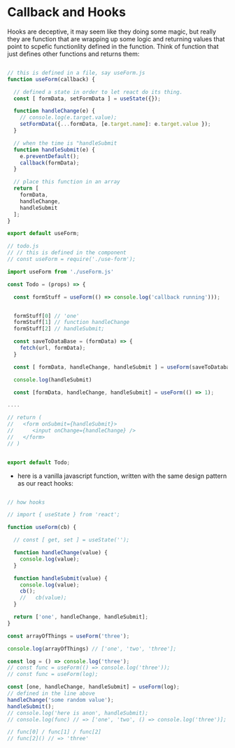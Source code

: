 
# Callback and Hooks

Hooks are deceptive, it may seem like they doing some magic, but really they are function that are wrapping up some logic and returning values that point to scpefic functionlity defined in the function.  Think of function that just defines other functions and returns them:

```js

// this is defined in a file, say useForm.js
function useForm(callback) {

  // defined a state in order to let react do its thing.
  const [ formData, setFormData ] = useState({});

  function handleChange(e) {
    // console.log(e.target.value);
    setFormData({...formData, [e.target.name]: e.target.value });
  }

  // when the time is "handleSubmit
  function handleSubmit(e) {
    e.preventDefault();
    callback(formData);
  }

  // place this function in an array
  return [
    formData,
    handleChange,
    handleSubmit
  ];
}

export default useForm;

// todo.js
// // this is defined in the component
// const useForm = require('./use-form');

import useForm from './useForm.js'

const Todo = (props) => {

  const formStuff = useForm(() => console.log('callback running')));


  formStuff[0] // 'one'
  formStuff[1] // function handleChange
  formStuff[2] // handleSubmit;

  const saveToDataBase = (formData) => {
    fetch(url, formData);
  }

  const [ formData, handleChange, handleSubmit ] = useForm(saveToDatabase, updateToDatabase);

  console.log(handleSubmit)

  const [formData, handleChange, handleSubmit] = useForm(() => 1);

....

// return (
//   <form onSubmit={handleSubmit}>
//      <input onChange={handleChange} />
//   </form>
// )


export default Todo;
```

- here is a vanilla javascript function, written with the same design pattern as our react hooks:
  
```js

// how hooks

// import { useState } from 'react';

function useForm(cb) {

  // const [ get, set ] = useState('');

  function handleChange(value) {
    console.log(value);
  }

  function handleSubmit(value) {
    console.log(value);
    cb();
    //   cb(value);
  }

  return ['one', handleChange, handleSubmit];
}

const arrayOfThings = useForm('three');

console.log(arrayOfThings) // ['one', 'two', 'three'];

const log = () => console.log('three');
// const func = useForm(() => console.log('three'));
// const func = useForm(log);

const [one, handleChange, handleSubmit] = useForm(log);
// defined in the line above
handleChange('some random value');
handleSubmit();
// console.log('here is anon', handleSubmit);
// console.log(func) // => ['one', 'two', () => console.log('three')];

// func[0] / func[1] / func[2]
// func[2]() // => 'three'

```
